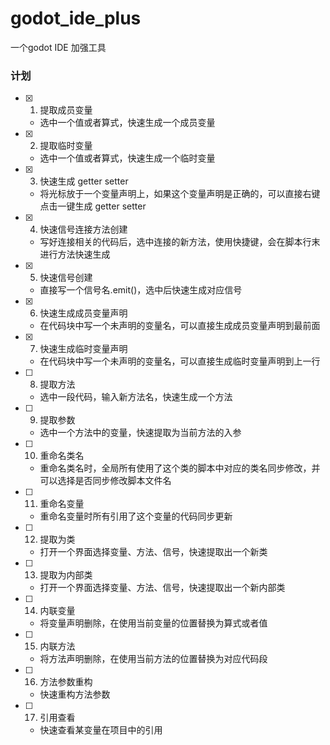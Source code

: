 # godot_ide_plus
一个godot IDE 加强工具
### 计划
- [x] 1. 提取成员变量
	- 选中一个值或者算式，快速生成一个成员变量
- [x] 2. 提取临时变量
	- 选中一个值或者算式，快速生成一个临时变量
- [x] 3. 快速生成 getter setter
	- 将光标放于一个变量声明上，如果这个变量声明是正确的，可以直接右键点击一键生成 getter setter
- [x] 4. 快速信号连接方法创建
	- 写好连接相关的代码后，选中连接的新方法，使用快捷键，会在脚本行末进行方法快速生成
- [x] 5. 快速信号创建
	- 直接写一个信号名.emit()，选中后快速生成对应信号
- [x] 6. 快速生成成员变量声明
	- 在代码块中写一个未声明的变量名，可以直接生成成员变量声明到最前面
- [x] 7. 快速生成临时变量声明
	- 在代码块中写一个未声明的变量名，可以直接生成临时变量声明到上一行
- [ ] 8. 提取方法
	- 选中一段代码，输入新方法名，快速生成一个方法
- [ ] 9. 提取参数
	- 选中一个方法中的变量，快速提取为当前方法的入参
- [ ] 10. 重命名类名
	- 重命名类名时，全局所有使用了这个类的脚本中对应的类名同步修改，并可以选择是否同步修改脚本文件名
- [ ] 11. 重命名变量
	- 重命名变量时所有引用了这个变量的代码同步更新
- [ ] 12. 提取为类
	- 打开一个界面选择变量、方法、信号，快速提取出一个新类
- [ ] 13. 提取为内部类
	- 打开一个界面选择变量、方法、信号，快速提取出一个新内部类
- [ ] 14. 内联变量
	- 将变量声明删除，在使用当前变量的位置替换为算式或者值
- [ ] 15. 内联方法
	- 将方法声明删除，在使用当前方法的位置替换为对应代码段
- [ ] 16. 方法参数重构
	- 快速重构方法参数
- [ ] 17. 引用查看
	- 快速查看某变量在项目中的引用
